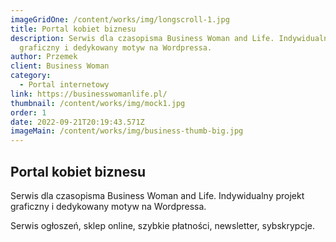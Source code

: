 ```yaml
---
imageGridOne: /content/works/img/longscroll-1.jpg
title: Portal kobiet biznesu
description: Serwis dla czasopisma Business Woman and Life. Indywidualny projekt
  graficzny i dedykowany motyw na Wordpressa.
author: Przemek
client: Business Woman
category:
  - Portal internetowy
link: https://businesswomanlife.pl/
thumbnail: /content/works/img/mock1.jpg
order: 1
date: 2022-09-21T20:19:43.571Z
imageMain: /content/works/img/business-thumb-big.jpg
---
```


## Portal kobiet biznesu

Serwis dla czasopisma Business Woman and Life. Indywidualny projekt graficzny i dedykowany motyw na Wordpressa. 

Serwis ogłoszeń, sklep online, szybkie płatności, newsletter, sybskrypcje.


